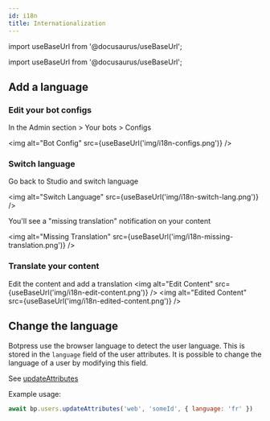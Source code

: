```yaml
---
id: i18n
title: Internationalization
---
```


import useBaseUrl from '@docusaurus/useBaseUrl';

import useBaseUrl from '@docusaurus/useBaseUrl';

## Add a language

### Edit your bot configs

In the Admin section > Your bots > Configs

<img alt="Bot Config" src={useBaseUrl('img/i18n-configs.png')} />

### Switch language

Go back to Studio and switch language

<img alt="Switch Language" src={useBaseUrl('img/i18n-switch-lang.png')} />

You'll see a "missing translation" notification on your content

<img alt="Missing Translation" src={useBaseUrl('img/i18n-missing-translation.png')} />

### Translate your content

Edit the content and add a translation
<img alt="Edit Content" src={useBaseUrl('img/i18n-edit-content.png')} />
<img alt="Edited Content" src={useBaseUrl('img/i18n-edited-content.png')} />

## Change the language

Botpress use the browser language to detect the user language. This is stored in the `language` field of the user attributes. It is possible to change the language of a user by modifying this field.

See [updateAttributes](https://botpress.com/reference/modules/_botpress_sdk_.users.html#updateattributes)

Example usage:

```js
await bp.users.updateAttributes('web', 'someId', { language: 'fr' })
```
